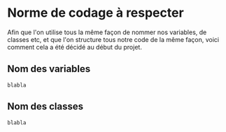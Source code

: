 # Norme de codage à respecter

Afin que l'on utilise tous la même façon de nommer nos variables, de classes etc, et que l'on structure tous notre code de la même façon, voici comment cela a été décidé au début du projet.

## Nom des variables

`blabla`

## Nom des classes

`blabla`
